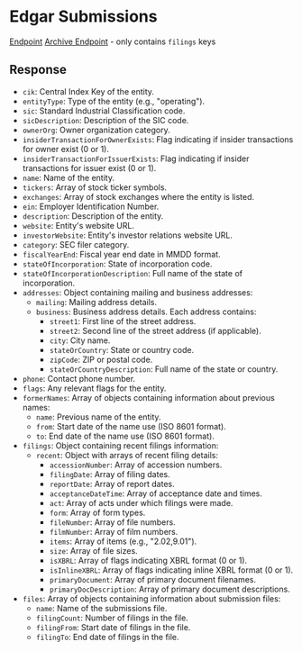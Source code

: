 # Edgar Submissions

[Endpoint](https://data.sec.gov/submissions/CIK0001318605.json)
[Archive Endpoint](https://data.sec.gov/submissions/CIK0001318605-submissions-001.json) - only contains `filings` keys
## Response

- `cik`: Central Index Key of the entity.
- `entityType`: Type of the entity (e.g., "operating").
- `sic`: Standard Industrial Classification code.
- `sicDescription`: Description of the SIC code.
- `ownerOrg`: Owner organization category.
- `insiderTransactionForOwnerExists`: Flag indicating if insider transactions for owner exist (0 or 1).
- `insiderTransactionForIssuerExists`: Flag indicating if insider transactions for issuer exist (0 or 1).
- `name`: Name of the entity.
- `tickers`: Array of stock ticker symbols.
- `exchanges`: Array of stock exchanges where the entity is listed.
- `ein`: Employer Identification Number.
- `description`: Description of the entity.
- `website`: Entity's website URL.
- `investorWebsite`: Entity's investor relations website URL.
- `category`: SEC filer category.
- `fiscalYearEnd`: Fiscal year end date in MMDD format.
- `stateOfIncorporation`: State of incorporation code.
- `stateOfIncorporationDescription`: Full name of the state of incorporation.
- `addresses`: Object containing mailing and business addresses:
  - `mailing`: Mailing address details.
  - `business`: Business address details.
    Each address contains:
    - `street1`: First line of the street address.
    - `street2`: Second line of the street address (if applicable).
    - `city`: City name.
    - `stateOrCountry`: State or country code.
    - `zipCode`: ZIP or postal code.
    - `stateOrCountryDescription`: Full name of the state or country.
- `phone`: Contact phone number.
- `flags`: Any relevant flags for the entity.
- `formerNames`: Array of objects containing information about previous names:
  - `name`: Previous name of the entity.
  - `from`: Start date of the name use (ISO 8601 format).
  - `to`: End date of the name use (ISO 8601 format).
- `filings`: Object containing recent filings information:
  - `recent`: Object with arrays of recent filing details:
    - `accessionNumber`: Array of accession numbers.
    - `filingDate`: Array of filing dates.
    - `reportDate`: Array of report dates.
    - `acceptanceDateTime`: Array of acceptance date and times.
    - `act`: Array of acts under which filings were made.
    - `form`: Array of form types.
    - `fileNumber`: Array of file numbers.
    - `filmNumber`: Array of film numbers.
    - `items`: Array of items (e.g., "2.02,9.01").
    - `size`: Array of file sizes.
    - `isXBRL`: Array of flags indicating XBRL format (0 or 1).
    - `isInlineXBRL`: Array of flags indicating inline XBRL format (0 or 1).
    - `primaryDocument`: Array of primary document filenames.
    - `primaryDocDescription`: Array of primary document descriptions.
- `files`: Array of objects containing information about submission files:
    - `name`: Name of the submissions file.
    - `filingCount`: Number of filings in the file.
    - `filingFrom`: Start date of filings in the file.
    - `filingTo`: End date of filings in the file.